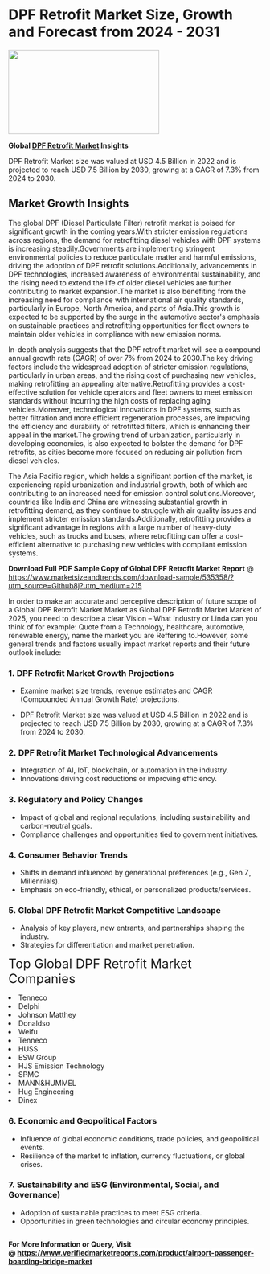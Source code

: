 <H1>DPF Retrofit Market Size, Growth and Forecast from 2024 - 2031</H1><img class="aligncenter size-medium wp-image-584254" src="https://thirdeyenews.in/wp-content/uploads/2024/09/Global-Market-Research-300x168.jpeg" alt="" width="300" height="168" /><p><strong>Global&nbsp;<a href="https://www.marketsizeandtrends.com/download-sample/535358/?utm_source=Github8j?utm_medium=215">DPF Retrofit Market</a> Insights</strong></p><p>DPF Retrofit Market size was valued at USD 4.5 Billion in 2022 and is projected to reach USD 7.5 Billion by 2030, growing at a CAGR of 7.3% from 2024 to 2030.</p><p><h2>Market Growth Insights</h2> <p>The global DPF (Diesel Particulate Filter) retrofit market is poised for significant growth in the coming years.With stricter emission regulations across regions, the demand for retrofitting diesel vehicles with DPF systems is increasing steadily.Governments are implementing stringent environmental policies to reduce particulate matter and harmful emissions, driving the adoption of DPF retrofit solutions.Additionally, advancements in DPF technologies, increased awareness of environmental sustainability, and the rising need to extend the life of older diesel vehicles are further contributing to market expansion.The market is also benefiting from the increasing need for compliance with international air quality standards, particularly in Europe, North America, and parts of Asia.This growth is expected to be supported by the surge in the automotive sector's emphasis on sustainable practices and retrofitting opportunities for fleet owners to maintain older vehicles in compliance with new emission norms.</p> <p>In-depth analysis suggests that the DPF retrofit market will see a compound annual growth rate (CAGR) of over 7% from 2024 to 2030.The key driving factors include the widespread adoption of stricter emission regulations, particularly in urban areas, and the rising cost of purchasing new vehicles, making retrofitting an appealing alternative.Retrofitting provides a cost-effective solution for vehicle operators and fleet owners to meet emission standards without incurring the high costs of replacing aging vehicles.Moreover, technological innovations in DPF systems, such as better filtration and more efficient regeneration processes, are improving the efficiency and durability of retrofitted filters, which is enhancing their appeal in the market.The growing trend of urbanization, particularly in developing economies, is also expected to bolster the demand for DPF retrofits, as cities become more focused on reducing air pollution from diesel vehicles.<p>The Asia Pacific region, which holds a significant portion of the market, is experiencing rapid urbanization and industrial growth, both of which are contributing to an increased need for emission control solutions.Moreover, countries like India and China are witnessing substantial growth in retrofitting demand, as they continue to struggle with air quality issues and implement stricter emission standards.Additionally, retrofitting provides a significant advantage in regions with a large number of heavy-duty vehicles, such as trucks and buses, where retrofitting can offer a cost-efficient alternative to purchasing new vehicles with compliant emission systems.</p> <p><span class=""><strong>Download Full PDF Sample Copy of Global DPF Retrofit Market Report</strong> @ <a href="https://www.marketsizeandtrends.com/download-sample/535358/?utm_source=Github8j?utm_medium=215" target="_blank">https://www.marketsizeandtrends.com/download-sample/535358/?utm_source=Github8j?utm_medium=215</a></span></p><p>In order to make an accurate and perceptive description of future scope of a Global&nbsp;DPF Retrofit Market Market as Global&nbsp;DPF Retrofit Market Market of 2025, you need to describe a clear Vision &ndash; What Industry or Linda can you think of for example: Quote from a Technology, healthcare, automotive, renewable energy, name the market you are Reffering to.However, some general trends and factors usually impact market reports and their future outlook include:</p><h3>1.&nbsp;<strong>DPF Retrofit Market Growth Projections</strong></h3><ul><li>Examine market size trends, revenue estimates and CAGR (Compounded Annual Growth Rate) projections.</li><li><p>DPF Retrofit Market size was valued at USD 4.5 Billion in 2022 and is projected to reach USD 7.5 Billion by 2030, growing at a CAGR of 7.3% from 2024 to 2030.</p></li></ul><h3>2.&nbsp;<strong>DPF Retrofit Market Technological Advancements</strong></h3><ul><li>Integration of AI, IoT, blockchain, or automation in the industry.</li><li>Innovations driving cost reductions or improving efficiency.</li></ul><h3>3.&nbsp;<strong>Regulatory and Policy Changes</strong></h3><ul><li>Impact of global and regional regulations, including sustainability and carbon-neutral goals.</li><li>Compliance challenges and opportunities tied to government initiatives.</li></ul><h3>4.&nbsp;<strong>Consumer Behavior Trends</strong></h3><ul><li>Shifts in demand influenced by generational preferences (e.g., Gen Z, Millennials).</li><li>Emphasis on eco-friendly, ethical, or personalized products/services.</li></ul><h3>5.&nbsp;<strong>Global DPF Retrofit Market Competitive Landscape</strong></h3><ul><li>Analysis of key players, new entrants, and partnerships shaping the industry.</li><li>Strategies for differentiation and market penetration.</li></ul><p data-pm-slice="1 1 []"><span style="color: inherit; font-family: inherit; font-size: 25px;">Top Global DPF Retrofit Market Companies</span></p><div class="" data-test-id=""><p><li>Tenneco</li><li> Delphi</li><li> Johnson Matthey</li><li> Donaldso</li><li> Weifu</li><li> Tenneco</li><li> HUSS</li><li> ESW Group</li><li> HJS Emission Technology</li><li> SPMC</li><li> MANN&HUMMEL</li><li> Hug Engineering</li><li> Dinex</li></p></div><h3>6.&nbsp;<strong>Economic and Geopolitical Factors</strong></h3><ul><li>Influence of global economic conditions, trade policies, and geopolitical events.</li><li>Resilience of the market to inflation, currency fluctuations, or global crises.</li></ul><h3>7.&nbsp;<strong>Sustainability and ESG (Environmental, Social, and Governance)</strong></h3><ul><li>Adoption of sustainable practices to meet ESG criteria.</li><li>Opportunities in green technologies and circular economy principles.</li></ul><h2><strong style="font-size: 14px;">For More Information or Query, Visit @&nbsp;</strong><a style="background-color: #ffffff; font-size: 14px;" href="https://www.marketsizeandtrends.com/report/dpf-retrofit-market/" target="_blank">https://www.verifiedmarketreports.com/product/airport-passenger-boarding-bridge-market</a></h2>